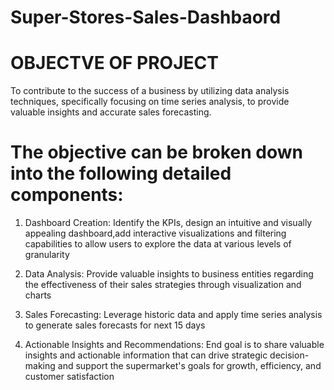 # Super-Stores-Sales-Dashbaord 

# OBJECTVE OF PROJECT

To contribute to the success of a
business by utilizing data analysis
techniques, specifically focusing
on time series analysis, to provide
valuable insights and accurate
sales forecasting.

# The objective can be broken down into the following detailed components:

1. Dashboard Creation: Identify the KPIs, design an intuitive and visually appealing dashboard,add interactive visualizations and filtering capabilities to allow users to explore the data at various levels of granularity

2. Data Analysis: Provide valuable insights to business entities regarding the effectiveness of their sales strategies through visualization and charts


3. Sales Forecasting: Leverage historic data and apply time series analysis to generate sales forecasts for next 15 days

4. Actionable Insights and Recommendations: End goal is to share valuable insights and actionable information that can drive strategic decision-making and support the supermarket's goals for growth, efficiency, and customer satisfaction

